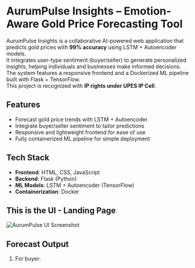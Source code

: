# AurumPulse Insights – Emotion-Aware Gold Price Forecasting Tool

AurumPulse Insights is a collaborative AI-powered web application that predicts gold prices with **99% accuracy** using LSTM + Autoencoder models.  
It integrates user-type sentiment (buyer/seller) to generate personalized insights, helping individuals and businesses make informed decisions.  
The system features a responsive frontend and a Dockerized ML pipeline built with Flask + TensorFlow.  
This project is recognized with **IP rights under UPES IP Cell**.

## Features

- Forecast gold price trends with LSTM + Autoencoder
- Integrate buyer/seller sentiment to tailor predictions
- Responsive and lightweight frontend for ease of use
- Fully containerized ML pipeline for simple deployment

## Tech Stack

- **Frontend**: HTML, CSS, JavaScript
- **Backend**: Flask (Python)  
- **ML Models**: LSTM + Autoencoder (TensorFlow)  
- **Containerization**: Docker  

## This is the UI - Landing Page 

 ![AurumPulse UI Screenshot](<img width="1020" height="607" alt="Image" src="https://github.com/user-attachments/assets/f2eab4cf-0bf8-4268-a6e4-c021a019a2f5" />)

## Forecast Output

1. For buyer:

<!--<img width="500" alt="Gold Forecast Example" src="https://github.com/user-attachments/assets/example-forecast.png" />

2. For seller :
-->
